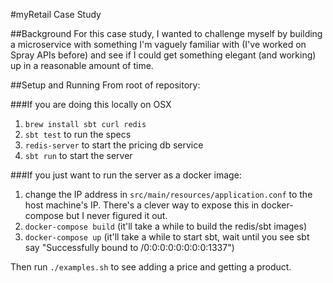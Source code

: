 #myRetail Case Study

##Background
For this case study, I wanted to challenge myself by building a microservice with something I'm vaguely familiar with (I've worked on Spray APIs before) and see if I could get something elegant (and working) up in a reasonable amount of time.

##Setup and Running
From root of repository:

###If you are doing this locally on OSX

1. `brew install sbt curl redis`
2. `sbt test` to run the specs
3. `redis-server` to start the pricing db service
4. `sbt run` to start the server


###If you just want to run the server as a docker image:

1. change the IP address in `src/main/resources/application.conf` to the host machine's IP.  There's a clever way to expose this in docker-compose but I never figured it out.
2. `docker-compose build` (it'll take a while to build the redis/sbt images)
3. `docker-compose up` (it'll take a while to start sbt, wait until you see sbt say "Successfully bound to /0:0:0:0:0:0:0:0:1337")

Then run `./examples.sh` to see adding a price and getting a product.
